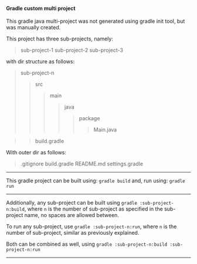 #### Gradle custom multi project

This gradle java multi-project was not generated using gradle init tool, but was manually created.

This project has three sub-projects, namely:

> sub-project-1
> sub-project-2
> sub-project-3

with dir structure as follows:

>sub-project-n
>> src
>>> main
>>>> java
>>>>> package
>>>>>> Main.java

>> build.gradle

With outer dir as follows:

>.gitignore
>build.gradle
>README\.md
>settings.gradle

----

This gradle project can be built using: ```gradle build```
and, run using: ```gradle run```

----

Additionally, any sub-project can be built using ```gradle :sub-project-n:build```, where ```n``` is the number of sub-project as specified in the sub-project name, no spaces are allowed between.

To run any sub-project, use ```gradle :sub-project-n:run```, where ```n``` is the number of sub-project, similar as previously explained.

Both can be combined as well, using ```gradle :sub-project-n:build :sub-project-n:run```

---
